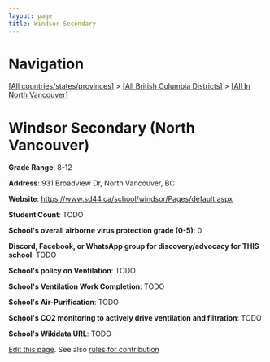 ```yaml
---
layout: page
title: Windsor Secondary
---
```

# Navigation

[[All countries/states/provinces]](../../..) > [[All British Columbia Districts]](../..) > [[All In North Vancouver]](..)

# Windsor Secondary (North Vancouver)

**Grade Range**: 8-12

**Address**: 931 Broadview Dr, North Vancouver, BC

**Website**: <https://www.sd44.ca/school/windsor/Pages/default.aspx>

**Student Count**: TODO

**School's overall airborne virus protection grade (0-5)**: 0

**Discord, Facebook, or WhatsApp group for discovery/advocacy for THIS school**: TODO

**School's policy on Ventilation**: TODO

**School's Ventilation Work Completion**: TODO

**School's Air-Purification**: TODO

**School's CO2 monitoring to actively drive ventilation and filtration**: TODO

**School's Wikidata URL**: TODO


[Edit this page](https://github.com/ventilate-schools/BC/edit/main/./North_Vancouver/Windsor_Secondary.md). See also [rules for contribution](../../../contribution-rules/)